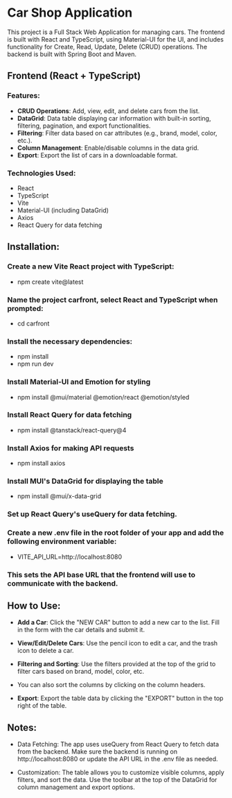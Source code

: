 # Car Shop Application

This project is a Full Stack Web Application for managing cars. The frontend is built with React and TypeScript, using Material-UI for the UI, and includes functionality for Create, Read, Update, Delete (CRUD) operations. The backend is built with Spring Boot and Maven.

## Frontend (React + TypeScript)

### Features:
- **CRUD Operations**: Add, view, edit, and delete cars from the list.
- **DataGrid**: Data table displaying car information with built-in sorting, filtering, pagination, and export functionalities.
- **Filtering**: Filter data based on car attributes (e.g., brand, model, color, etc.).
- **Column Management**: Enable/disable columns in the data grid.
- **Export**: Export the list of cars in a downloadable format.

### Technologies Used:
- React
- TypeScript
- Vite
- Material-UI (including DataGrid)
- Axios
- React Query for data fetching

## Installation:

### Create a new Vite React project with TypeScript:

- npm create vite@latest

### Name the project carfront, select React and TypeScript when prompted:

- cd carfront

### Install the necessary dependencies:

- npm install
- npm run dev

### Install Material-UI and Emotion for styling

- npm install @mui/material @emotion/react @emotion/styled

### Install React Query for data fetching

- npm install @tanstack/react-query@4

### Install Axios for making API requests

- npm install axios

### Install MUI's DataGrid for displaying the table

- npm install @mui/x-data-grid

### Set up React Query's useQuery for data fetching.

### Create a new .env file in the root folder of your app and add the following environment variable:

- VITE_API_URL=http://localhost:8080 

### This sets the API base URL that the frontend will use to communicate with the backend.

## How to Use:

- **Add a Car**: Click the "NEW CAR" button to add a new car to the list. Fill in the form with the car details and submit it.

- **View/Edit/Delete Cars**: Use the pencil icon to edit a car, and the trash icon to delete a car.

- **Filtering and Sorting**: Use the filters provided at the top of the grid to filter cars based on brand, model, color, etc. 
  
- You can also sort the columns by clicking on the column headers.
  
- **Export**: Export the table data by clicking the "EXPORT" button in the top right of the table.

## Notes:
- Data Fetching: The app uses useQuery from React Query to fetch data from the backend. Make sure the backend is running on http://localhost:8080 or update the API URL in the .env file as needed.
  
- Customization: The table allows you to customize visible columns, apply filters, and sort the data. Use the toolbar at the top of the DataGrid for column management and export options.
